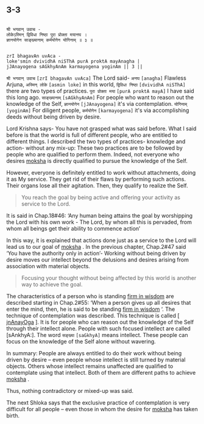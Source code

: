 ## 3-3


```shloka-sa

श्री भगवान् उवाच -
लोकेऽस्मिन् द्विविधा निष्ठा पुरा प्रोक्ता मयानघ ।
ज्ञानयोगेन साङ्ख्यानाम् कर्मयोगेन योगिनाम् ॥ ३ ॥

```
```shloka-sa-hk

zrI bhagavAn uvAca -
loke'smin dvividhA niSThA purA proktA mayAnagha |
jJAnayogena sAGkhyAnAm karmayogena yoginAm || 3 ||

```
`श्री भगवान् उवाच` `[zrI bhagavAn uvAca]` The Lord said-
`अनघ` `[anagha]` Flawless Arjuna, `अस्मिन् लोके` `[asmin loke]` in this world, `द्विविधा निष्ठा` `[dvividhA niSThA]` there are two types of practices. `पुरा प्रोक्ता मया` `[purA proktA mayA]` I have said this long ago. `साङ्ख्यानाम्` `[sAGkhyAnAm]` For people who want to reason out the knowledge of the Self, `ज्ञानयोगेन` `[jJAnayogena]` it's via contemplation. `योगिनाम्` `[yoginAm]` For diligent people, `कर्मयोगेन` `[karmayogena]` it's via accomplishing deeds without being driven by desire.

Lord Krishna says- You have not grasped what was said before. What I said before is that the world is full of different people, who are entitled to different things. I described the two types of practices- knowledge and action- without any mix-up: These two practices are to be followed by people who are qualified to perform them. Indeed, not everyone who desires 
[moksha](Moksha)
 is directly qualified to pursue the knowledge of the Self. 

However, everyone is definitely entitled to work without attachments, doing it as My service. They get rid of their flaws by performing such actions. Their organs lose all their agitation. Then, they qualify to realize the Self.



<a name='applnote_47'></a>
> You reach the goal by being active and offering your activity as service to the Lord.



It is said in Chap.18#46: ‘Any human being attains the goal by worshipping the Lord with his own work - The Lord, by whom all this is pervaded, from whom all beings get their ability to commence action’

In this way, it is explained that actions done just as a service to the Lord will lead us to our goal of 
[moksha](Moksha)
. In the previous chapter, Chap.2#47 said ‘You have the authority only in action’- Working without being driven by desire moves our intellect beyond the delusions and desires arising from association with material objects. 



<a name='applnote_48'></a>
> Focusing your thought without being affected by this world is another way to achieve the goal.



The characteristics of a person who is standing 
[firm in wisdom](sthitaprajna_xlat)
 are described starting in Chap.2#55: ‘When a person gives up all desires that enter the mind, then, he is said to be standing 
[firm in wisdom](sthitaprajna_xlat)
‘. 
<a name='jnAnayOga_a_defn'></a>
The technique of contemplation was described. This technique is called [
[jnAnayOga](jnAnayOga_a_defn)
]. It is for people who can reason out the knowledge of the Self through their intellect alone. People with such focused intellect are called [sAnkhyA:]. The word 
`सङ्ख्या` `[saGkhyA]`
 means intellect. These people can focus on the knowledge of the Self alone without wavering.

In summary: People are always entitled to do their work without being driven by desire – even people whose intellect is still turned by material objects. Others whose intellect remains unaffected are qualified to contemplate using that intellect. Both of them are different paths to achieve 
[moksha](Moksha)
.

Thus, nothing contradictory or mixed-up was said.

The next Shloka says that the exclusive practice of contemplation is very difficult for all people – even those in whom the desire for 
[moksha](Moksha)
 has taken birth.


